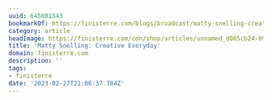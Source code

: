 ```yaml
---
uuid: 645601543
bookmarkOf: https://finisterre.com/blogs/broadcast/matty-snelling-creative-everyday
category: article
headImage: https://finisterre.com/cdn/shop/articles/unnamed_d005cb24-09e9-477b-8061-a06ae1d05a32.jpg?v=1677593523
title: 'Matty Snelling: Creative Everyday'
domain: finisterre.com
description: ''
tags:
- finisterre
date: '2023-02-27T21:06:37.784Z'
---
```



